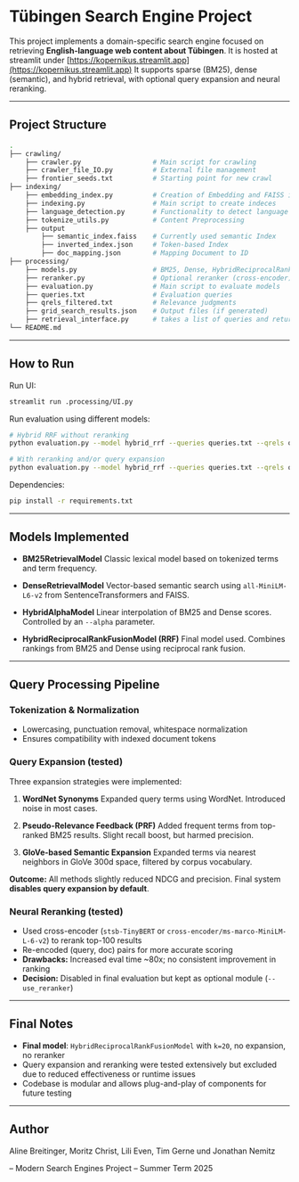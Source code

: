 # Tübingen Search Engine Project

This project implements a domain-specific search engine focused on retrieving **English-language web content about Tübingen**. It is hosted at streamlit under [https://kopernikus.streamlit.app](https://kopernikus.streamlit.app)
It supports sparse (BM25), dense (semantic), and hybrid retrieval, with optional query expansion and neural reranking.

---

## Project Structure

```bash
.
├── crawling/   
    ├── crawler.py                  # Main script for crawling
    ├── crawler_file_IO.py          # External file management
    ├── frontier_seeds.txt          # Starting point for new crawl
├── indexing/  
    ├── embedding_index.py          # Creation of Embedding and FAISS index 
    ├── indexing.py                 # Main script to create indeces
    ├── language_detection.py       # Functionality to detect language of webpage
    ├── tokenize_utils.py           # Content Preprocessing 
    ├── output
        ├── semantic_index.faiss    # Currently used semantic Index
        ├── inverted_index.json     # Token-based Index
        ├── doc_mapping.json        # Mapping Document to ID
├── processing/             
    ├── models.py                   # BM25, Dense, HybridReciprocalRankFusionModel and HybridAlphaModel  
    ├── reranker.py                 # Optional reranker (cross-encoder)
    ├── evaluation.py               # Main script to evaluate models
    ├── queries.txt                 # Evaluation queries
    ├── qrels_filtered.txt          # Relevance judgments
    ├── grid_search_results.json    # Output files (if generated)
    ├── retrieval_interface.py      # takes a list of queries and returns a Pandas DataFrame
└── README.md               
```

---

## How to Run

Run UI:

```bash
streamlit run .processing/UI.py
```


Run evaluation using different models:

```bash
# Hybrid RRF without reranking
python evaluation.py --model hybrid_rrf --queries queries.txt --qrels qrels_filtered.txt

# With reranking and/or query expansion
python evaluation.py --model hybrid_rrf --queries queries.txt --qrels qrels_filtered.txt --use_reranker --use_expansion
```

Dependencies:

```bash
pip install -r requirements.txt
```

---

## Models Implemented

* **BM25RetrievalModel**
  Classic lexical model based on tokenized terms and term frequency.

* **DenseRetrievalModel**
  Vector-based semantic search using `all-MiniLM-L6-v2` from SentenceTransformers and FAISS.

* **HybridAlphaModel**
  Linear interpolation of BM25 and Dense scores. Controlled by an `--alpha` parameter.

* **HybridReciprocalRankFusionModel (RRF)**
  Final model used. Combines rankings from BM25 and Dense using reciprocal rank fusion.

---

## Query Processing Pipeline

### Tokenization & Normalization

* Lowercasing, punctuation removal, whitespace normalization
* Ensures compatibility with indexed document tokens

### Query Expansion (tested)

Three expansion strategies were implemented:

1. **WordNet Synonyms**
   Expanded query terms using WordNet. Introduced noise in most cases.

2. **Pseudo-Relevance Feedback (PRF)**
   Added frequent terms from top-ranked BM25 results. Slight recall boost, but harmed precision.

3. **GloVe-based Semantic Expansion**
   Expanded terms via nearest neighbors in GloVe 300d space, filtered by corpus vocabulary.

**Outcome:** All methods slightly reduced NDCG and precision. Final system **disables query expansion by default**.

### Neural Reranking (tested)

* Used cross-encoder (`stsb-TinyBERT` or `cross-encoder/ms-marco-MiniLM-L-6-v2`) to rerank top-100 results
* Re-encoded (query, doc) pairs for more accurate scoring
* **Drawbacks:** Increased eval time \~80x; no consistent improvement in ranking
* **Decision:** Disabled in final evaluation but kept as optional module (`--use_reranker`)

---

## Final Notes

* **Final model**: `HybridReciprocalRankFusionModel` with `k=20`, no expansion, no reranker
* Query expansion and reranking were tested extensively but excluded due to reduced effectiveness or runtime issues
* Codebase is modular and allows plug-and-play of components for future testing

---

## Author

Aline Breitinger, Moritz Christ, Lili Even, Tim Gerne und Jonathan Nemitz

 – Modern Search Engines Project – Summer Term 2025
